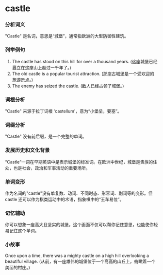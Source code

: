 # castle

### 分析词义

  

"Castle" 是名词，意思是“城堡”，通常指欧洲的大型防御性建筑。

  

### 列举例句

  

1.  The castle has stood on this hill for over a thousand years. (这座城堡已经矗立在这座山上超过一千年了。)
2.  The old castle is a popular tourist attraction. (那座古城堡是一个受欢迎的旅游景点。)
3.  The enemy has seized the castle. (敌人已经占领了城堡。)

  

### 词根分析

  

"Castle" 来源于拉丁词根 'castellum'，意为“小堡垒，要塞”。

  

### 词缀分析

  

"Castle" 没有前后缀，是一个完整的单词。

  

### 发展历史和文化背景

  

“Castle”一词在早期英语中是表示城堡的标准词。在欧洲中世纪，城堡是贵族的住处，也是社会，政治和军事活动的重要场所。

  

### 单词变形

  

作为名词的"castle"没有单复数、动词、不同时态、形容词、副词等的变形。但castle 还可以作为棋类运动中的术语，指象棋中的“王车易位”。

  

### 记忆辅助

  

你可以想象一座高大且坚实的城堡，这个画面不仅可以帮你记住意思，也能使你轻易记住这个单词。

  

### 小故事

  

Once upon a time, there was a mighty castle on a high hill overlooking a beautiful village. (从前，有一座雄伟的城堡位于一个高高的山丘上，俯瞰着一个美丽的村庄。)
